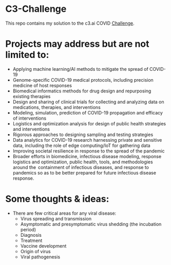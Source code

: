 # C3-Challenge

This repo contains my solution to the c3.ai COVID [Challenge](https://c3.ai/c3-ai-covid-19-grand-challenge/how-it-works/).

# Projects may address but are not limited to:

-   Applying machine learning/AI methods to mitigate the spread of COVID-19
-   Genome-specific COVID-19 medical protocols, including precision medicine of host responses​
-   Biomedical informatics methods for drug design and repurposing existing therapies​
-   Design and sharing of clinical trials for collecting and analyzing data on medications, therapies, and interventions​
-   Modeling, simulation, prediction of COVID-19 propagation and efficacy of interventions​
-   Logistics and optimization analysis for design of public health strategies and interventions​
-   Rigorous approaches to designing sampling and testing strategies​
-   Data analytics for COVID-19 research harnessing private and sensitive data, including the role of edge computing/IoT for gathering data​
-   Improving societal resilience in response to the spread of the pandemic​
-   Broader efforts in biomedicine, infectious disease modeling, response logistics and optimization, public health, tools, and methodologies around the  containment of infectious diseases, and response to pandemics so as to be better prepared for future infectious disease response.​

# Some thoughts & ideas:

- There are few critical areas for any viral disease:
  - Virus spreading and transmission
  - Asymptomatic and presymptomatic virus shedding (the incubation period)
  - Diagnosis
  - Treatment
  - Vaccine development
  - Origin of virus
  - Viral pathogenesis
